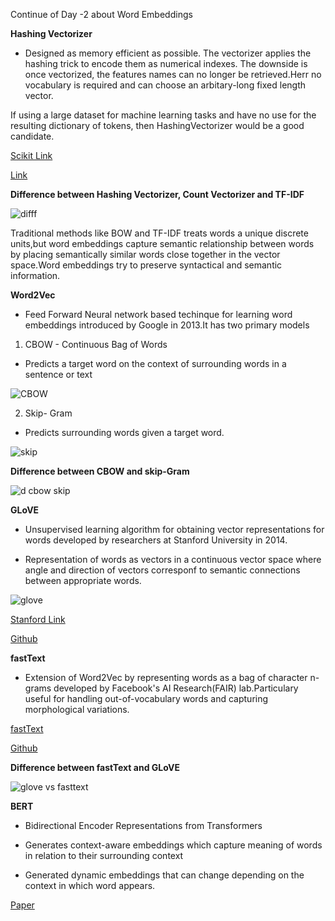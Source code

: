 Continue of Day -2 about Word Embeddings


**Hashing Vectorizer**
-  Designed as memory efficient as possible. The vectorizer applies the hashing trick to encode them as numerical indexes. The downside is once vectorized, the features names can no longer be retrieved.Herr no vocabulary is required and can choose an arbitary-long fixed length vector.

If  using a large dataset for machine learning tasks and  have no use for the resulting dictionary of tokens, then HashingVectorizer would be a good candidate.

[Scikit Link](https://scikit-learn.org/stable/modules/generated/sklearn.feature_extraction.text.HashingVectorizer.html)

[Link](https://www.chatgptguide.ai/2024/02/26/what-is-hashing-vectorizer/)



**Difference between Hashing Vectorizer, Count Vectorizer and TF-IDF**

![difff](https://github.com/KyushMaske/NLP/assets/92746457/9288b6bf-a3cb-4d59-9117-5462ba43cc43)


Traditional methods like BOW and TF-IDF treats words a unique discrete units,but word embeddings capture semantic relationship between words by placing semantically similar words close together in the vector space.Word embeddings try to preserve syntactical and semantic information.


**Word2Vec**
- Feed Forward Neural network based techinque for learning word embeddings introduced by Google in 2013.It has two primary models

1. CBOW - Continuous Bag of Words
- Predicts a target word on the context of surrounding words in a sentence or text

![CBOW](https://github.com/KyushMaske/NLP/assets/92746457/0043ee84-a571-40df-af44-2067e534497c)


2. Skip- Gram 

-  Predicts surrounding words given a target word.

![skip](https://github.com/KyushMaske/NLP/assets/92746457/34ba3848-969c-44f6-9ddc-12b81d6c37af)


**Difference between CBOW and skip-Gram**

![d cbow  skip](https://github.com/KyushMaske/NLP/assets/92746457/4e187143-c07b-4e9d-a7a9-94651e21c204)


**GLoVE**
- Unsupervised learning algorithm for obtaining vector representations for words developed by researchers at Stanford University in 2014.

- Representation of words as vectors in a continuous vector space where angle and direction of vectors corresponf to semantic connections between appropriate words.

![glove](https://github.com/KyushMaske/NLP/assets/92746457/67abb098-8796-4ffe-829d-688d21414ba3)


[Stanford Link](https://nlp.stanford.edu/projects/glove/)

[Github](https://github.com/stanfordnlp/GloVe)


**fastText**
-  Extension of Word2Vec by representing words as a bag of character n-grams developed by Facebook's AI Research(FAIR) lab.Particulary useful for handling out-of-vocabulary words and capturing morphological variations.

[fastText](https://fasttext.cc/)

[Github](https://github.com/facebookresearch/fastText)


**Difference between fastText and GLoVE**


![glove vs fasttext](https://github.com/KyushMaske/NLP/assets/92746457/41759939-b0f0-4f15-8d37-4cc9de26ec3d)


**BERT**
- Bidirectional Encoder Representations from Transformers
- Generates context-aware embeddings which capture meaning of words in relation to their surrounding context

- Generated dynamic embeddings that can change depending on the context in which word appears.

[Paper](https://arxiv.org/pdf/1810.04805)
